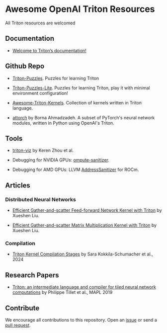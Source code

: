 # Awesome OpenAI Triton Resources
All Triton resources are welcomed


## Documentation
* [Welcome to Triton’s documentation!](https://triton-lang.org)

## Github Repo

* [Triton-Puzzles](https://github.com/srush/Triton-Puzzles/tree/main). Puzzles for learning Triton

* [Triton-Puzzles-Lite](https://github.com/SiriusNEO/Triton-Puzzles-Lite). Puzzles for learning Triton, play it with minimal environment configuration!

* [Awesome-Triton-Kernels](https://github.com/zinccat/Awesome-Triton-Kernels). Collection of kernels written in Triton language.

* [attorch](https://github.com/BobMcDear/attorch) by Borna Ahmadzadeh. A subset of PyTorch's neural network modules, written in Python using OpenAI's Triton.


## Tools

* [triton-viz](https://github.com/Deep-Learning-Profiling-Tools/triton-viz) by Keren Zhou et al.

* Debugging for NVIDIA GPUs: [ompute-sanitizer](https://docs.nvidia.com/cuda/compute-sanitizer/index.html).

* Debugging for AMD GPUs: LLVM [AddressSanitizer](https://rocm.docs.amd.com/en/latest/conceptual/using-gpu-sanitizer.html) for ROCm.

## Articles

### Distributed Neural Networks
* [Efficient Gather-and-scatter Feed-forward Network Kernel with Triton](https://xenshinu.github.io/triton_gather_scatter_FFN/) by Xueshen Liu.

* [Efficient Gather-and-scatter Matrix Multiplication Kernel with Triton](https://xenshinu.github.io/triton_gather_scatter/) by Xueshen Liu.

### Compilation
* [Triton Kernel Compilation Stages](https://pytorch.org/blog/triton-kernel-compilation-stages/) by Sara Kokkila-Schumacher et al., 2024

## Research Papers

* [Triton: an intermediate language and compiler for tiled neural network computations](https://dl.acm.org/doi/10.1145/3315508.3329973) by Philippe Tillet et al., MAPL 2019


## Contribute
We encourage all contributions to this repository. Open an [issue](https://github.com/Lurkrazy/awesome-openai-triton-resources/issues) or send a [pull request](https://github.com/Lurkrazy/awesome-openai-triton-resources/pulls).
